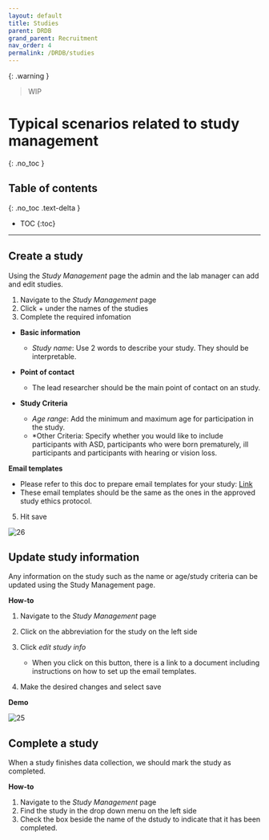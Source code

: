 ```yaml
---
layout: default
title: Studies
parent: DRDB
grand_parent: Recruitment
nav_order: 4
permalink: /DRDB/studies
---
```

{: .warning }
> WIP

# Typical scenarios related to study management
{: .no_toc }

## Table of contents
{: .no_toc .text-delta }

* TOC
{:toc}

---
## Create a study

Using the *Study Management* page the admin and the lab manager can add and edit studies. 

1. Navigate to the _Study Management_ page
2. Click + under the names of the studies
3. Complete the required infomation

- **Basic information**
    * *Study name*: Use 2 words to describe your study. They should be interpretable.

- **Point of contact**
    *  The lead researcher should be the main point of contact on an study.

- **Study Criteria**
    * *Age range*: Add the minimum and maximum age for participation in the study.
    * *Other Criteria: Specify whether you would like to include participants with ASD, participants who were born prematurely, ill participants and participants with hearing or vision loss. 

 **Email templates**

- Please refer to this doc to prepare email templates for your study: [Link](https://drdb.readthedocs.io/en/stable/Email%20Template.html)
- These email templates should be the same as the ones in the approved study ethics protocol.


5. Hit save

![26](https://github.com/McMaster-Baby-Lab/handbook/assets/132396918/eba1ed60-fb43-4535-8c78-fc8e0948ec1a)


## Update study information

Any information on the study such as the name or age/study criteria can be updated using the Study Management page. 

**How-to**

1. Navigate to the _Study Management_ page
2. Click on the abbreviation for the study on the left side
3. Click _edit study info_

    - When you click on this button, there is a link to a document including instructions on how to set up the email templates.

4. Make the desired changes and select save

**Demo**

![25](https://github.com/McMaster-Baby-Lab/handbook/assets/132396918/7eff087c-4fb1-4731-8379-070839617836)


## Complete a study
When a study finishes data collection, we should mark the study as completed. 
 
 **How-to**

 1. Navigate to the _Study Management_ page
 2. Find the study in the drop down menu on the left side
 3. Check the box beside the name of the dstudy to indicate that it has been completed.